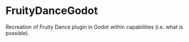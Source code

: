 # FruityDanceGodot
Recreation of Fruity Dance plugin in Godot within capabilities (i.e. what is possible).
